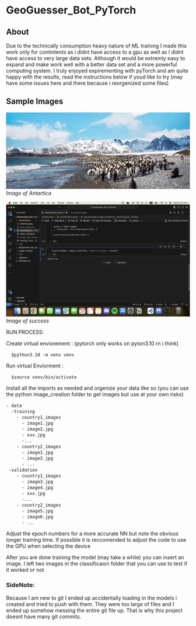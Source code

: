 # GeoGuesser_Bot_PyTorch

## About
<p>Due to the technically consumption heavy nature of ML training I made this work only for contintents as i didnt have access to a gpu as well as I didnt have access to very large data sets. Although it would be extremly easy to expand and make work well with a better data set and a more powerful computing system. I truly enjoyed expirementing with pyTorch and am quite happy with the results, read the instructions below if youd like to try (may have some issues here and there because i reorgenized some files)</p>

## Sample Images

![Sample Image 1](classification/antartica.jpeg)
*Image of Antartica*

![Sample Image 2](imagesForReadMe/screenshot_success.jpg)
*Image of success*

<p>
  RUN PROCESS:

Create virtual enviorement :  (pytorch only works on pyton3.10 rn i think)

      $python3.10 -m venv venv   

Run virtual Enviorment : 

      $source venv/bin/activate     

</p>
<p>
  Install all the imports as needed and orgenize your data like so
  (you can use the python image_creation folder to get images but use at your own risks)
  
  ```
  - data
    -training
      - country1_images
        - image1.jpg
        - image2.jpg
        - xxx.jpg
        -...
      - country2_images
        - image1.jpg
        - image2.jpg
        - ...
   -validation
      - country1_images
        - image3.jpg
        - image4.jpg
        - xxx.jpg
        -...
      - country2_images
        - image5.jpg
        - image6.jpg
        - ...
  ```

</p>
<p>
  Adjust the epoch numbers for a more accurate NN but note the obvious longer training time. If possible it is reccomended to adjust the code to use the GPU when selecting the device
</p>

<p>After you are done training the model (may take a while) you can insert an image. I left two images in the classificaion folder that you can use to test if it worked or not</p>

### SideNote:
<p>Because I am new to git I ended up accidentally loading in the models i created and tried to push with them. They were too large of files and I ended up somehow messing the entire git file up. That is why this project doesnt have many git commits.</p>

